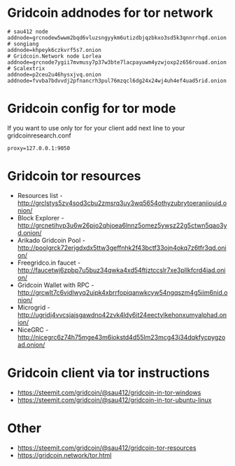# Gridcoin addnodes for tor network
```
# sau412 node
addnode=grcnodew5wwm2bqd6vluzsngyykm6utizdbjqzbkxo3sd5k3qnnrrhqd.onion
# songiang
addnode=khpeyk6czkvrf5s7.onion
# Gridcoin.Network node Lorlea
addnode=grcnode7ygii7mvmusy7p37w3bte7lacpayuwm4yzwjoxp2z656rouad.onion
# Scalextrix
addnode=p2ceu2u46hysxjvq.onion
addnode=fvvba7bdvvdj2pfnancrh3pul76mzqcl6dg24x24wj4uh4ef4uad5rid.onion
```

# Gridcoin config for tor mode
If you want to use only tor for your client add next line to your gridcoinresearch.conf
````
proxy=127.0.0.1:9050
````

# Gridcoin tor resources
* Resources list - http://grclstys5zv4sod3cbu2zmsrq3uy3wq5654othyzubrytoeraniiouid.onion/
* Block Explorer - http://grcnetihvp3u6w26pjo2qhjoea6lnnz5omez5ywsz22g5ctwn5qao3yd.onion/
* Arikado Gridcoin Pool - http://poolgrck72erjgdxdx5ttw3geffnhk2f43bctf33ojn4okq7z6tfr3qd.onion/
* Freegridco.in faucet - http://faucetwj6zpbp7u5buz34qwka4xd54ftjztccslr7xe3pllkfcrd4iad.onion/
* Gridcoin Wallet with RPC - http://grcwlt7c6vidlwyq2uipk4xbrrfopiqanwkcyw54ngqszm4g5iim6nid.onion/
* Microgrid - http://ugridj4vvcsjajsgawdno42zvk4ldy6it24eectylkehonxumyalphad.onion/
* NiceGRC - http://nicegrc6z74h75mge43m6iokstd4d55lm23mcg43j34dqkfycpygzoad.onion/

# Gridcoin client via tor instructions
* https://steemit.com/gridcoin/@sau412/gridcoin-in-tor-windows
* https://steemit.com/gridcoin/@sau412/gridcoin-in-tor-ubuntu-linux

# Other
* https://steemit.com/gridcoin/@sau412/gridcoin-tor-resources
* https://gridcoin.network/tor.html
